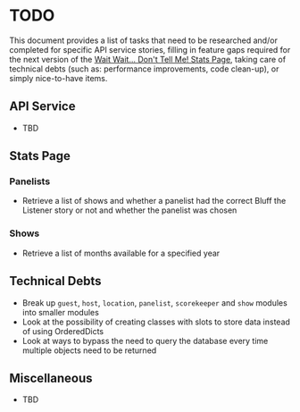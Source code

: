# TODO

This document provides a list of tasks that need to be researched and/or
completed for specific API service stories, filling in feature gaps
required for the next version of the
[Wait Wait... Don't Tell Me! Stats Page](https://wwdt.me), taking care of
technical debts (such as: performance improvements, code clean-up), or simply
nice-to-have items.

## API Service

- TBD

## Stats Page

### Panelists

- Retrieve a list of shows and whether a panelist had the correct Bluff the Listener story or not and whether the panelist was chosen

### Shows

- Retrieve a list of months available for a specified year

## Technical Debts

- Break up `guest`, `host`, `location`, `panelist`, `scorekeeper` and `show` modules into smaller modules
- Look at the possibility of creating classes with slots to store data instead of using OrderedDicts
- Look at ways to bypass the need to query the database every time multiple objects need to be returned

## Miscellaneous

- TBD